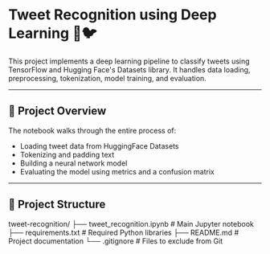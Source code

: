 # Tweet Recognition using Deep Learning 🧠🐦

This project implements a deep learning pipeline to classify tweets using TensorFlow and Hugging Face's Datasets library. It handles data loading, preprocessing, tokenization, model training, and evaluation.

---

## 📝 Project Overview

The notebook walks through the entire process of:
- Loading tweet data from HuggingFace Datasets
- Tokenizing and padding text
- Building a neural network model
- Evaluating the model using metrics and a confusion matrix

---

## 🧱 Project Structure

tweet-recognition/
├── tweet_recognition.ipynb # Main Jupyter notebook
├── requirements.txt # Required Python libraries
├── README.md # Project documentation
└── .gitignore # Files to exclude from Git


